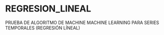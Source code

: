 # REGRESION_LINEAL
PRUEBA DE ALGORITMO DE MACHINE MACHINE LEARNING PARA SERIES TEMPORALES (REGRESIÓN LÍNEAL)
